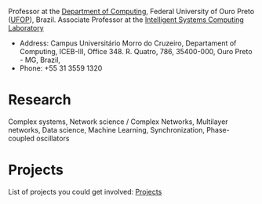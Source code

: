 
Professor at the [Department of Computing](http://www3.decom.ufop.br/decom), Federal University of Ouro Preto ([UFOP](https://ufop.br/)), Brazil. 
Associate Professor at the [Intelligent Systems Computing Laboratory](https://csilab.ufop.br/)
- Address: Campus Universitário Morro do Cruzeiro, Departament of Computing, ICEB-III, Office 348. R. Quatro, 786, 35400-000, Ouro Preto - MG, Brazil, 
- Phone: +55 31 3559 1320




# Research

Complex systems, Network science / Complex Networks, Multilayer networks, Data science, Machine Learning, Synchronization, Phase-coupled oscillators

# Projects

List of projects you could get involved: [Projects](https://github.com/ufopcsilab/projects)